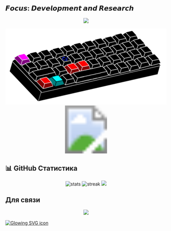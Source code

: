 ## 𝙁𝙤𝙘𝙪𝙨: 𝘿𝙚𝙫𝙚𝙡𝙤𝙥𝙢𝙚𝙣𝙩 𝙖𝙣𝙙 𝙍𝙚𝙨𝙚𝙖𝙧𝙘𝙝

<p align="center">
  <img src="https://skillicons.dev/icons?i=cpp,js,html,css,linux,bash" />
</p>
<img src="assets/cpp1.svg" alt="Изображение профиля с эффектом наведения" />

<svg xmlns="http://www.w3.org/2000/svg" width="100%" height="100%">
  <style>
    .normal-image {
      display: block;
    }
    .hover-image {
      display: none;
    }
    svg:hover .normal-image {
      display: none;
    }
    svg:hover .hover-image {
      display: block;
    }
  </style>
  <image class="normal-image" xlink:href="https://raw.githubusercontent.com/nlklt/nlklt/main/assets/cpp1.svg" width="100%" height="100%"/>
  <image class="hover-image" xlink:href="https://raw.githubusercontent.com/nlklt/nlklt/main/assets/cpp2.svg" width="100%" height="100%"/>
</svg>

## 📊 GitHub Статистика

<p align="center">
  <img src="https://github-readme-stats.vercel.app/api?username=xhm&show_icons=true&theme=github_dark" alt="stats" />
  <img src="https://github-readme-streak-stats.herokuapp.com/?user=xhm&theme=dark" alt="streak" />
  <img src="https://github-readme-stats.vercel.app/api/top-langs/?username=xhm&layout=compact&theme=radical" />

</p>

## Для связи

<p align="center">
  <a href="mailto:your.email@example.com"><img src="https://img.shields.io/badge/Email-D14836?style=for-the-badge&logo=gmail&logoColor=white" /></a>
</p>

<a href="#">
  <img src="https://raw.githubusercontent.com/nlklt/nlklt/main/assets/icon-normal.svg"
       onmouseover="this.src='https:/raw.githubusercontent.com/nlklt/nlklt/main/assets/cpp1.svg'"
       onmouseout="this.src='raw.githubusercontent.com/nlklt/nlklt/main/assets/cpp1.svg'"
       width="100" alt="Glowing SVG icon"/>
</a>
